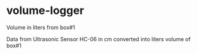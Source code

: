 # volume-logger
Volume in liters from box#1

Data from Ultrasonic Sensor HC-06 in cm converted into liters volume of box#1
